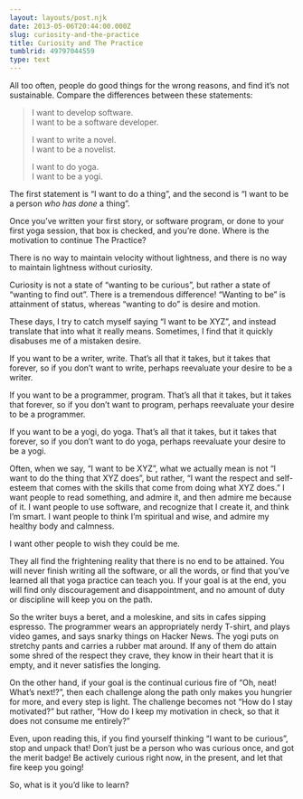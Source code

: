 ```yaml
---
layout: layouts/post.njk
date: 2013-05-06T20:44:00.000Z
slug: curiosity-and-the-practice
title: Curiosity and The Practice
tumblrid: 49797044559
type: text
---
```

<p>All too often, people do good things for the wrong reasons, and find it&rsquo;s not sustainable.  Compare the differences between these statements:</p>

<blockquote>
  <p>I want to develop software.<br/>
  I want to be a software developer.</p>

  <p>I want to write a novel.<br/>
  I want to be a novelist.</p>

  <p>I want to do yoga.<br/>
  I want to be a yogi.</p>
</blockquote>

<p>The first statement is &ldquo;I want to do a thing&rdquo;, and the second is &ldquo;I want to be a person <em>who has done</em> a thing&rdquo;.</p>

<p>Once you&rsquo;ve written your first story, or software program, or done to your first yoga session, that box is checked, and you&rsquo;re done.  Where is the motivation to continue The Practice?</p>

<p>There is no way to maintain velocity without lightness, and there is no way to maintain lightness without curiosity.</p>

<p>Curiosity is not a state of &ldquo;wanting to be curious&rdquo;, but rather a state of &ldquo;wanting to find out&rdquo;. There is a tremendous difference!  &ldquo;Wanting to be&rdquo; is attainment of status, whereas &ldquo;wanting to do&rdquo; is desire and motion.</p>

<p>These days, I try to catch myself saying &ldquo;I want to be XYZ&rdquo;, and instead translate that into what it really means.  Sometimes, I find that it quickly disabuses me of a mistaken desire.</p>

<p>If you want to be a writer, write.  That&rsquo;s all that it takes, but it takes that forever, so if you don&rsquo;t want to write, perhaps reevaluate your desire to be a writer.</p>

<p>If you want to be a programmer, program.  That&rsquo;s all that it takes, but it takes that forever, so if you don&rsquo;t want to program, perhaps reevaluate your desire to be a programmer.</p>

<p>If you want to be a yogi, do yoga.  That&rsquo;s all that it takes, but it takes that forever, so if you don&rsquo;t want to do yoga, perhaps reevaluate your desire to be a yogi.</p>

<p>Often, when we say, &ldquo;I want to be XYZ&rdquo;, what we actually mean is not &ldquo;I want to do the thing that XYZ does&rdquo;, but rather, &ldquo;I want the respect and self-esteem that comes with the skills that come from doing what XYZ does.&rdquo;  I want people to read something, and admire it, and then admire me because of it.  I want people to use software, and recognize that I create it, and think I&rsquo;m smart.  I want people to think I&rsquo;m spiritual and wise, and admire my healthy body and calmness.</p>

<p>I want other people to wish they could be me.</p>

<p>They all find the frightening reality that there is no end to be attained.  You will never finish writing all the software, or all the words, or find that you&rsquo;ve learned all that yoga practice can teach you.  If your goal is at the end, you will find only discouragement and disappointment, and no amount of duty or discipline will keep you on the path.</p>

<p>So the writer buys a beret, and a moleskine, and sits in cafes sipping espresso.  The programmer wears an appropriately nerdy T-shirt, and plays video games, and says snarky things on Hacker News.  The yogi puts on stretchy pants and carries a rubber mat around.  If any of them do attain some shred of the respect they crave, they know in their heart that it is empty, and it never satisfies the longing.</p>

<p>On the other hand, if your goal is the continual curious fire of &ldquo;Oh, neat!  What&rsquo;s next!?&rdquo;, then each challenge along the path only makes you hungrier for more, and every step is light.  The challenge becomes not &ldquo;How do I stay motivated?&rdquo; but rather, &ldquo;How do I keep my motivation in check, so that it does not consume me entirely?&rdquo;</p>

<p>Even, upon reading this, if you find yourself thinking &ldquo;I want to be curious&rdquo;, stop and unpack that!  Don&rsquo;t just be a person who was curious once, and got the merit badge!  Be actively curious right now, in the present, and let that fire keep you going!</p>

<p>So, what is it you&rsquo;d like to learn?</p>
